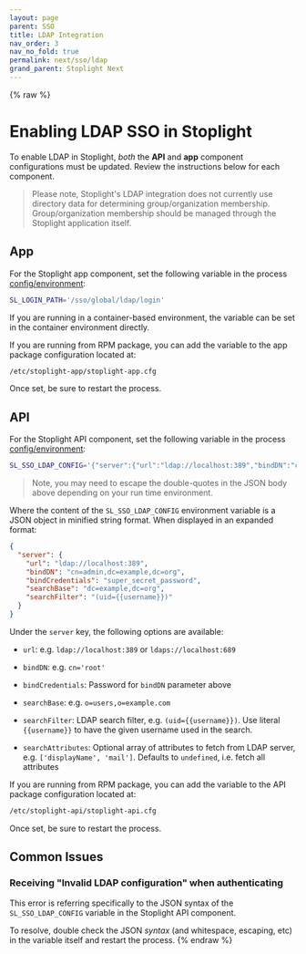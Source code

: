 ```yaml
---
layout: page
parent: SSO
title: LDAP Integration
nav_order: 3
nav_no_fold: true
permalink: next/sso/ldap
grand_parent: Stoplight Next
---
```


{% raw %}

# Enabling LDAP SSO in Stoplight

To enable LDAP in Stoplight, _both_ the **API** and **app** component
configurations must be updated. Review the instructions below for each
component.

> Please note, Stoplight's LDAP integration does not currently use directory
> data for determining group/organization membership. Group/organization
> membership should be managed through the Stoplight application itself.

## App

For the Stoplight app component, set the following variable in the process
[config/environment](/next/app/configuration):

```bash
SL_LOGIN_PATH='/sso/global/ldap/login'
```

If you are running in a container-based environment, the variable can be set in
the container environment directly.

If you are running from RPM package, you can add the variable to the app
package configuration located at:

```bash
/etc/stoplight-app/stoplight-app.cfg
```

Once set, be sure to restart the process.

## API

For the Stoplight API component, set the following variable in the process
[config/environment](/next/api/configuration):

```bash
SL_SSO_LDAP_CONFIG='{"server":{"url":"ldap://localhost:389","bindDN":"cn=admin,dc=example,dc=org","bindCredentials":"machu_pichu","searchBase":"dc=example,dc=org","searchFilter":"(uid={{username}})"}}'
```

> Note, you may need to escape the double-quotes in the JSON body above
> depending on your run time environment.

Where the content of the `SL_SSO_LDAP_CONFIG` environment variable is a JSON
object in minified string format. When displayed in an expanded format:

```json
{
  "server": {
    "url": "ldap://localhost:389",
    "bindDN": "cn=admin,dc=example,dc=org",
    "bindCredentials": "super_secret_password",
    "searchBase": "dc=example,dc=org",
    "searchFilter": "(uid={{username}})"
  }
}
```

Under the `server` key, the following options are available:

- `url`: e.g. `ldap://localhost:389` or `ldaps://localhost:689`

- `bindDN`: e.g. `cn='root'`

- `bindCredentials`: Password for `bindDN` parameter above

- `searchBase`: e.g. `o=users,o=example.com`

- `searchFilter`: LDAP search filter, e.g. `(uid={{username}})`. Use literal
  `{{username}}` to have the given username used in the search.

- `searchAttributes`: Optional array of attributes to fetch from LDAP server,
  e.g. `['displayName', 'mail']`. Defaults to `undefined`, i.e. fetch all
  attributes

If you are running from RPM package, you can add the variable to the API
package configuration located at:

```bash
/etc/stoplight-api/stoplight-api.cfg
```

Once set, be sure to restart the process.

## Common Issues

### Receiving "Invalid LDAP configuration" when authenticating

This error is referring specifically to the JSON syntax of the
`SL_SSO_LDAP_CONFIG` variable in the Stoplight API component.

To resolve, double check the JSON _syntax_ (and whitespace, escaping, etc) in the
variable itself and restart the process.
{% endraw %}
